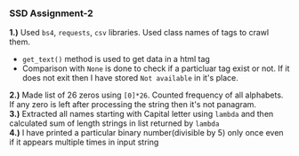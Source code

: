 ### SSD Assignment-2
**1.)** Used `bs4`, `requests`, `csv` libraries. Used class names of tags to crawl them.
- `get_text()` method is used to get data in a html tag
-  Comparison with `None` is done to check if a particluar tag exist or not. If it does not exit then I have stored `Not available` in it's place.

**2.)** Made list of 26 zeros using `[0]*26`. Counted frequency of all alphabets. If any  zero is left after processing the string then it's not panagram. <br> 
**3.)** Extracted all names starting with Capital letter using `lambda` and then calculated sum of length strings in list returned by `lambda` \
**4.)** I have printed a particular binary number(divisible by 5) only once even if it appears multiple times in input string 